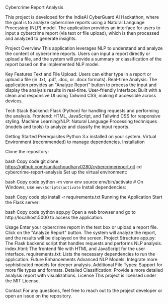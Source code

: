Cybercrime Report Analysis


This project is developed for the IndiaAI CyberGuard AI Hackathon, where the goal is to analyze cybercrime reports using a Natural Language Processing (NLP) model. The application provides an interface for users to input a cybercrime report (via text or file upload), which is then processed and analyzed to generate insights.

Project Overview
This application leverages NLP to understand and analyze the content of cybercrime reports. Users can input a report directly or upload a file, and the system will provide a summary or classification of the report based on the implemented NLP model.

Key Features
Text and File Upload: Users can either type in a report or upload a file (in .txt, .pdf, .doc, or .docx formats).
Real-time Analysis: The application provides an "Analyze Report" button to process the input and display the analysis results in real-time.
User-friendly Interface: Built with a clean and responsive UI using Tailwind CSS, making it accessible across devices.


Tech Stack
Backend: Flask (Python) for handling requests and performing the analysis.
Frontend: HTML, JavaScript, and Tailwind CSS for responsive styling.
Machine Learning/NLP: Natural Language Processing techniques (models and tools) to analyze and classify the input reports.


Getting Started
Prerequisites
Python 3.x installed on your system.
Virtual Environment (recommended) to manage dependencies.
Installation

Clone the repository:

bash
Copy code
git clone https://github.com/sunitachoudhary0280/cybercrimereport.git
cd cybercrime-report-analysis
Set up the virtual environment:

bash
Copy code
python -m venv env
source env/bin/activate  # On Windows, use `env\Scripts\activate`
Install dependencies:

bash
Copy code
pip install -r requirements.txt
Running the Application
Start the Flask server:

bash
Copy code
python app.py
Open a web browser and go to http://localhost:5000 to access the application.



Usage
Enter your cybercrime report in the text box or upload a report file.
Click on the "Analyze Report" button.
The system will analyze the report, and the results will be displayed on the screen.
Project Structure
app.py: The Flask backend script that handles requests and performs NLP analysis.
index.html: The frontend file with HTML and JavaScript for the user interface.
requirements.txt: Lists the necessary dependencies to run the application.
Future Enhancements
Advanced NLP Models: Integrate more sophisticated models for deeper analysis.
Additional File Types: Support for more file types and formats.
Detailed Classification: Provide a more detailed analysis report with visualizations.
License
This project is licensed under the MIT License.

Contact
For any questions, feel free to reach out to the project developer or open an issue on the repository.
